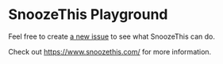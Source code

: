 # SnoozeThis Playground
Feel free to create [a new issue](https://github.com/SnoozeThis/playground/issues/new?body=@SnoozeThis+wait+1+minute&title=First+try) to see what SnoozeThis can do.

Check out https://www.snoozethis.com/ for more information.
